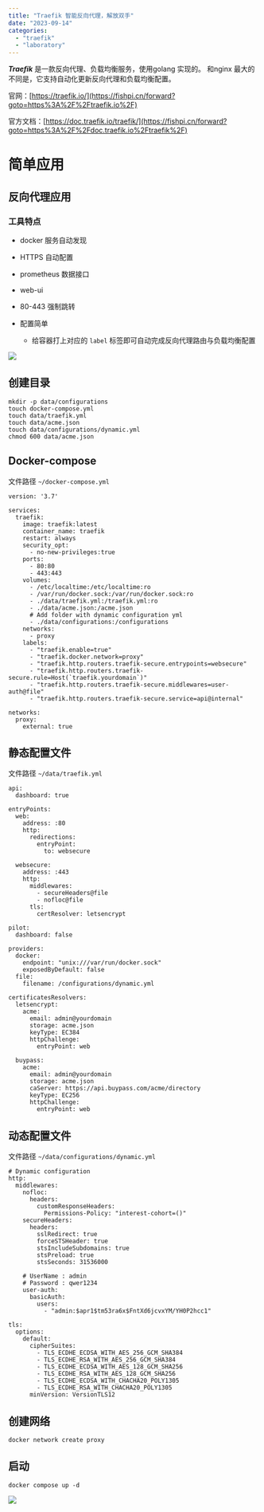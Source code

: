 ```yaml
---
title: "Traefik 智能反向代理，解放双手"
date: "2023-09-14"
categories: 
  - "traefik"
  - "laboratory"
---
```


**_Traefik_** 是一款反向代理、负载均衡服务，使用golang 实现的。 和nginx 最大的不同是，它支持自动化更新反向代理和负载均衡配置。

官网：[https://traefik.io/](https://fishpi.cn/forward?goto=https%3A%2F%2Ftraefik.io%2F)

官方文档：[https://doc.traefik.io/traefik/](https://fishpi.cn/forward?goto=https%3A%2F%2Fdoc.traefik.io%2Ftraefik%2F)

# 简单应用

## 反向代理应用

### 工具特点

- docker 服务自动发现

- HTTPS 自动配置

- prometheus 数据接口

- web-ui

- 80-443 强制跳转

- 配置简单
    - 给容器打上对应的 `label` 标签即可自动完成反向代理路由与负载均衡配置

![](https://cdn.lirica.cn/wordpress/2023/09/image-88-1024x535.png)

## 创建目录

```
mkdir -p data/configurations
touch docker-compose.yml
touch data/traefik.yml
touch data/acme.json
touch data/configurations/dynamic.yml
chmod 600 data/acme.json
```

## Docker-compose

文件路径 `~/docker-compose.yml`

```
version: '3.7'

services:
  traefik:
    image: traefik:latest 
    container_name: traefik
    restart: always
    security_opt:
      - no-new-privileges:true
    ports:
      - 80:80
      - 443:443
    volumes:
      - /etc/localtime:/etc/localtime:ro
      - /var/run/docker.sock:/var/run/docker.sock:ro
      - ./data/traefik.yml:/traefik.yml:ro
      - ./data/acme.json:/acme.json
      # Add folder with dynamic configuration yml
      - ./data/configurations:/configurations
    networks:
      - proxy
    labels:
      - "traefik.enable=true"
      - "traefik.docker.network=proxy"
      - "traefik.http.routers.traefik-secure.entrypoints=websecure"
      - "traefik.http.routers.traefik-secure.rule=Host(`traefik.yourdomain`)"
      - "traefik.http.routers.traefik-secure.middlewares=user-auth@file"
      - "traefik.http.routers.traefik-secure.service=api@internal"

networks:
  proxy:
    external: true
```

## 静态配置文件

文件路径 `~/data/traefik.yml`

```
api:
  dashboard: true

entryPoints:
  web:
    address: :80
    http:
      redirections:
        entryPoint:
          to: websecure

  websecure:
    address: :443
    http:
      middlewares:
        - secureHeaders@file
        - nofloc@file
      tls:
        certResolver: letsencrypt

pilot:
  dashboard: false

providers:
  docker:
    endpoint: "unix:///var/run/docker.sock"
    exposedByDefault: false
  file:
    filename: /configurations/dynamic.yml

certificatesResolvers:
  letsencrypt:
    acme:
      email: admin@yourdomain
      storage: acme.json
      keyType: EC384
      httpChallenge:
        entryPoint: web

  buypass:
    acme:
      email: admin@yourdomain
      storage: acme.json
      caServer: https://api.buypass.com/acme/directory
      keyType: EC256
      httpChallenge:
        entryPoint: web
```

## 动态配置文件

文件路径 `~/data/configurations/dynamic.yml`

```
# Dynamic configuration
http:
  middlewares:
    nofloc:
      headers:
        customResponseHeaders:
          Permissions-Policy: "interest-cohort=()"
    secureHeaders:
      headers:
        sslRedirect: true
        forceSTSHeader: true
        stsIncludeSubdomains: true
        stsPreload: true
        stsSeconds: 31536000

    # UserName : admin
    # Password : qwer1234          
    user-auth:
      basicAuth:
        users:
          - "admin:$apr1$tm53ra6x$FntXd6jcvxYM/YH0P2hcc1"

tls:
  options:
    default:
      cipherSuites:
        - TLS_ECDHE_ECDSA_WITH_AES_256_GCM_SHA384
        - TLS_ECDHE_RSA_WITH_AES_256_GCM_SHA384
        - TLS_ECDHE_ECDSA_WITH_AES_128_GCM_SHA256
        - TLS_ECDHE_RSA_WITH_AES_128_GCM_SHA256
        - TLS_ECDHE_ECDSA_WITH_CHACHA20_POLY1305
        - TLS_ECDHE_RSA_WITH_CHACHA20_POLY1305
      minVersion: VersionTLS12
```

## 创建网络

```
docker network create proxy
```

## 启动

```
docker compose up -d
```

![](https://catcat.blog/wp-content/uploads/2023/09/image-89-1024x512.png)
